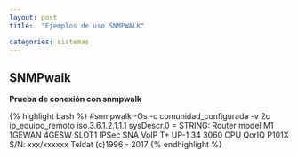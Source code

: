 ```yaml
---
layout: post
title:  "Ejemplos de uso SNMPWALK"

categories: sistemas
---
```



SNMPwalk
--------

**Prueba de conexión con snmpwalk**

{% highlight bash %}
#snmpwalk -Os -c comunidad_configurada -v 2c ip_equipo_remoto iso.3.6.1.2.1.1.1
sysDescr.0 = STRING: Router model M1 1GEWAN 4GESW SLOT1 IPSec SNA VoIP T+ UP-1 34 3060 CPU QorIQ P101X  S/N: xxx/xxxxxx  Teldat               (c)1996 - 2017
{% endhighlight %}

